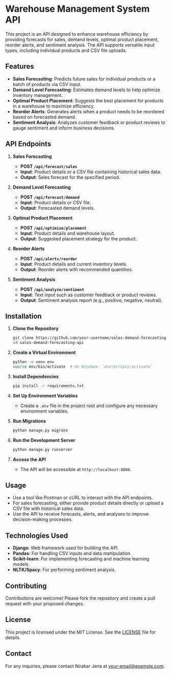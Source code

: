 # Warehouse Management System API

This project is an API designed to enhance warehouse efficiency by providing forecasts for sales, demand levels, optimal product placement, reorder alerts, and sentiment analysis. The API supports versatile input types, including individual products and CSV file uploads.

## Features

- **Sales Forecasting**: Predicts future sales for individual products or a batch of products via CSV input.
- **Demand Level Forecasting**: Estimates demand levels to help optimize inventory management.
- **Optimal Product Placement**: Suggests the best placement for products in a warehouse to maximize efficiency.
- **Reorder Alerts**: Generates alerts when a product needs to be reordered based on forecasted demand.
- **Sentiment Analysis**: Analyzes customer feedback or product reviews to gauge sentiment and inform business decisions.

## API Endpoints

1. **Sales Forecasting**
   - **POST `/api/forecast/sales`**
   - **Input**: Product details or a CSV file containing historical sales data.
   - **Output**: Sales forecast for the specified period.

2. **Demand Level Forecasting**
   - **POST `/api/forecast/demand`**
   - **Input**: Product details or CSV file.
   - **Output**: Forecasted demand levels.

3. **Optimal Product Placement**
   - **POST `/api/optimize/placement`**
   - **Input**: Product details and warehouse layout.
   - **Output**: Suggested placement strategy for the product.

4. **Reorder Alerts**
   - **POST `/api/alerts/reorder`**
   - **Input**: Product details and current inventory levels.
   - **Output**: Reorder alerts with recommended quantities.

5. **Sentiment Analysis**
   - **POST `/api/analyze/sentiment`**
   - **Input**: Text input such as customer feedback or product reviews.
   - **Output**: Sentiment analysis report (e.g., positive, negative, neutral).

## Installation

1. **Clone the Repository**
   ```bash
   git clone https://github.com/your-username/sales-demand-forecasting-api.git
   cd sales-demand-forecasting-api
   ```

2. **Create a Virtual Environment**
   ```bash
   python -m venv env
   source env/bin/activate  # On Windows: `env\Scripts\activate`
   ```

3. **Install Dependencies**
   ```bash
   pip install -r requirements.txt
   ```

4. **Set Up Environment Variables**
   - Create a `.env` file in the project root and configure any necessary environment variables.

5. **Run Migrations**
   ```bash
   python manage.py migrate
   ```

6. **Run the Development Server**
   ```bash
   python manage.py runserver
   ```

7. **Access the API**
   - The API will be accessible at `http://localhost:8000`.

## Usage

- Use a tool like Postman or cURL to interact with the API endpoints.
- For sales forecasting, either provide product details directly or upload a CSV file with historical sales data.
- Use the API to receive forecasts, alerts, and analyses to improve decision-making processes.

## Technologies Used

- **Django**: Web framework used for building the API.
- **Pandas**: For handling CSV inputs and data manipulation.
- **Scikit-learn**: For implementing forecasting and machine learning models.
- **NLTK/Spacy**: For performing sentiment analysis.

## Contributing

Contributions are welcome! Please fork the repository and create a pull request with your proposed changes.

## License

This project is licensed under the MIT License. See the [LICENSE](LICENSE) file for details.

## Contact

For any inquiries, please contact Nirakar Jena at [your-email@example.com](mailto:your-email@example.com).
